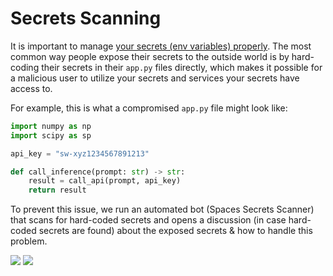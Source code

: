 # Secrets Scanning

It is important to manage [your secrets (env variables) properly](./spaces-overview#managing-secrets-and-environment-variables). The most common way people expose their secrets to the outside world is by hard-coding their secrets in their `app.py` files directly, which makes it possible for a malicious user to utilize your secrets and services your secrets have access to. 

For example, this is what a compromised `app.py` file might look like:

```py
import numpy as np
import scipy as sp

api_key = "sw-xyz1234567891213"

def call_inference(prompt: str) -> str:
    result = call_api(prompt, api_key)
    return result
```

To prevent this issue, we run an automated bot (Spaces Secrets Scanner) that scans for hard-coded secrets and opens a discussion (in case hard-coded secrets are found) about the exposed secrets & how to handle this problem.

<div class="flex justify-center">
<img class="block dark:hidden" src="https://huggingface.co/datasets/huggingface/documentation-images/resolve/main/hub/token-scanner-light.png"/>
<img class="hidden dark:block" src="https://huggingface.co/datasets/huggingface/documentation-images/resolve/main/hub/token-scanner-dark.png"/>
</div>
